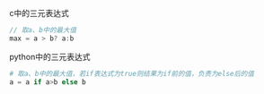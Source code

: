 c中的三元表达式

```c
// 取a、b中的最大值
max = a > b? a:b
```

python中的三元表达式

```python
# 取a、b中的最大值，若if表达式为true则结果为if前的值，负责为else后的值
a = a if a>b else b
```

